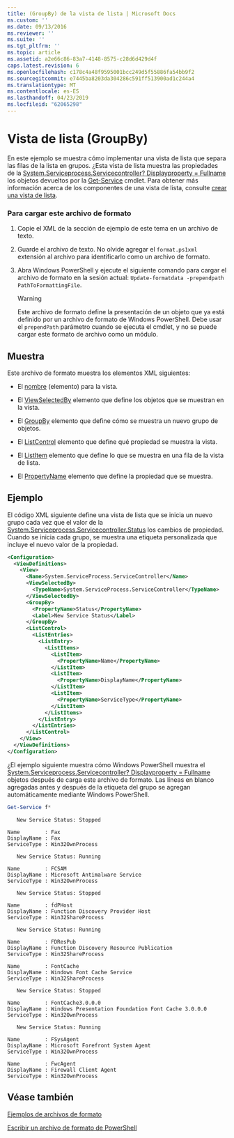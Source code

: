 ```yaml
---
title: (GroupBy) de la vista de lista | Microsoft Docs
ms.custom: ''
ms.date: 09/13/2016
ms.reviewer: ''
ms.suite: ''
ms.tgt_pltfrm: ''
ms.topic: article
ms.assetid: a2e66c86-83a7-4148-8575-c28d6d429d4f
caps.latest.revision: 6
ms.openlocfilehash: c178c4a48f9595001bcc249d5f55886fa54bb9f2
ms.sourcegitcommit: e7445ba8203da304286c591ff513900ad1c244a4
ms.translationtype: MT
ms.contentlocale: es-ES
ms.lasthandoff: 04/23/2019
ms.locfileid: "62065298"
---
```

# <a name="list-view-groupby"></a>Vista de lista (GroupBy)

En este ejemplo se muestra cómo implementar una vista de lista que separa las filas de la lista en grupos. ¿Esta vista de lista muestra las propiedades de la [System.Serviceprocess.Servicecontroller? Displayproperty = Fullname](/dotnet/api/System.ServiceProcess.ServiceController) los objetos devueltos por la [Get-Service](/powershell/module/Microsoft.PowerShell.Management/Get-Service) cmdlet. Para obtener más información acerca de los componentes de una vista de lista, consulte [crear una vista de lista](./creating-a-list-view.md).

### <a name="to-load-this-formatting-file"></a>Para cargar este archivo de formato

1. Copie el XML de la sección de ejemplo de este tema en un archivo de texto.

2. Guarde el archivo de texto. No olvide agregar el `format.ps1xml` extensión al archivo para identificarlo como un archivo de formato.

3. Abra Windows PowerShell y ejecute el siguiente comando para cargar el archivo de formato en la sesión actual: `Update-formatdata -prependpath PathToFormattingFile`.

   > [!WARNING]
   > Este archivo de formato define la presentación de un objeto que ya está definido por un archivo de formato de Windows PowerShell. Debe usar el `prependPath` parámetro cuando se ejecuta el cmdlet, y no se puede cargar este formato de archivo como un módulo.

## <a name="demonstrates"></a>Muestra

Este archivo de formato muestra los elementos XML siguientes:

- El [nombre](./name-element-for-view-format.md) (elemento) para la vista.

- El [ViewSelectedBy](./viewselectedby-element-format.md) elemento que define los objetos que se muestran en la vista.

- El [GroupBy](./viewselectedby-element-format.md) elemento que define cómo se muestra un nuevo grupo de objetos.

- El [ListControl](./listcontrol-element-format.md) elemento que define qué propiedad se muestra la vista.

- El [ListItem](./listitem-element-for-listitems-for-listcontrol-format.md) elemento que define lo que se muestra en una fila de la vista de lista.

- El [PropertyName](./propertyname-element-for-listitem-for-listcontrol-format.md) elemento que define la propiedad que se muestra.

## <a name="example"></a>Ejemplo

El código XML siguiente define una vista de lista que se inicia un nuevo grupo cada vez que el valor de la [System.Serviceprocess.Servicecontroller.Status](/dotnet/api/System.ServiceProcess.ServiceController.Status) los cambios de propiedad. Cuando se inicia cada grupo, se muestra una etiqueta personalizada que incluye el nuevo valor de la propiedad.

```xml
<Configuration>
  <ViewDefinitions>
    <View>
      <Name>System.ServiceProcess.ServiceController</Name>
      <ViewSelectedBy>
        <TypeName>System.ServiceProcess.ServiceController</TypeName>
      </ViewSelectedBy>
      <GroupBy>
        <PropertyName>Status</PropertyName>
        <Label>New Service Status</Label>
      </GroupBy>
      <ListControl>
        <ListEntries>
          <ListEntry>
            <ListItems>
              <ListItem>
                <PropertyName>Name</PropertyName>
              </ListItem>
              <ListItem>
                <PropertyName>DisplayName</PropertyName>
              </ListItem>
              <ListItem>
                <PropertyName>ServiceType</PropertyName>
              </ListItem>
            </ListItems>
          </ListEntry>
        </ListEntries>
      </ListControl>
    </View>
  </ViewDefinitions>
</Configuration>
```

¿El ejemplo siguiente muestra cómo Windows PowerShell muestra el [System.Serviceprocess.Servicecontroller? Displayproperty = Fullname](/dotnet/api/System.ServiceProcess.ServiceController) objetos después de carga este archivo de formato. Las líneas en blanco agregadas antes y después de la etiqueta del grupo se agregan automáticamente mediante Windows PowerShell.

```powershell
Get-Service f*
```

```output
   New Service Status: Stopped

Name        : Fax
DisplayName : Fax
ServiceType : Win32OwnProcess

   New Service Status: Running

Name        : FCSAM
DisplayName : Microsoft Antimalware Service
ServiceType : Win32OwnProcess

   New Service Status: Stopped

Name        : fdPHost
DisplayName : Function Discovery Provider Host
ServiceType : Win32ShareProcess

   New Service Status: Running

Name        : FDResPub
DisplayName : Function Discovery Resource Publication
ServiceType : Win32ShareProcess

Name        : FontCache
DisplayName : Windows Font Cache Service
ServiceType : Win32ShareProcess

   New Service Status: Stopped

Name        : FontCache3.0.0.0
DisplayName : Windows Presentation Foundation Font Cache 3.0.0.0
ServiceType : Win32OwnProcess

   New Service Status: Running

Name        : FSysAgent
DisplayName : Microsoft Forefront System Agent
ServiceType : Win32OwnProcess

Name        : FwcAgent
DisplayName : Firewall Client Agent
ServiceType : Win32OwnProcess
```

## <a name="see-also"></a>Véase también

[Ejemplos de archivos de formato](./examples-of-formatting-files.md)

[Escribir un archivo de formato de PowerShell](./writing-a-powershell-formatting-file.md)

